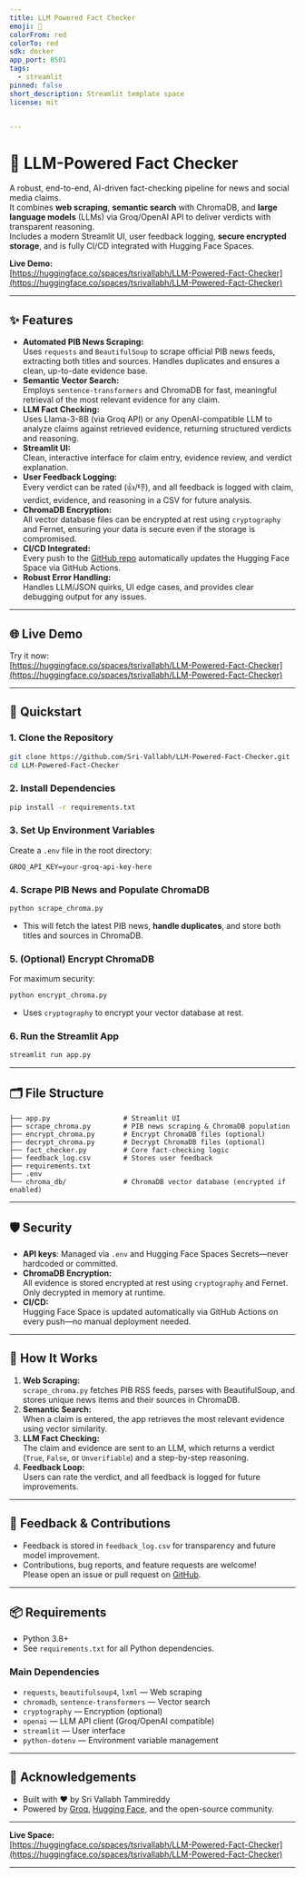 ```yaml
---
title: LLM Powered Fact Checker
emoji: 🚀
colorFrom: red
colorTo: red
sdk: docker
app_port: 8501
tags:
  - streamlit
pinned: false
short_description: Streamlit template space
license: mit


---
```


# 🚀 LLM-Powered Fact Checker

A robust, end-to-end, AI-driven fact-checking pipeline for news and social media claims.  
It combines **web scraping**, **semantic search** with ChromaDB, and **large language models** (LLMs) via Groq/OpenAI API to deliver verdicts with transparent reasoning.  
Includes a modern Streamlit UI, user feedback logging, **secure encrypted storage**, and is fully CI/CD integrated with Hugging Face Spaces.

**Live Demo:**  
[https://huggingface.co/spaces/tsrivallabh/LLM-Powered-Fact-Checker](https://huggingface.co/spaces/tsrivallabh/LLM-Powered-Fact-Checker)

---

## ✨ Features

- **Automated PIB News Scraping:**  
  Uses `requests` and `BeautifulSoup` to scrape official PIB news feeds, extracting both titles and sources. Handles duplicates and ensures a clean, up-to-date evidence base.
- **Semantic Vector Search:**  
  Employs `sentence-transformers` and ChromaDB for fast, meaningful retrieval of the most relevant evidence for any claim.
- **LLM Fact Checking:**  
  Uses Llama-3-8B (via Groq API) or any OpenAI-compatible LLM to analyze claims against retrieved evidence, returning structured verdicts and reasoning.
- **Streamlit UI:**  
  Clean, interactive interface for claim entry, evidence review, and verdict explanation.
- **User Feedback Logging:**  
  Every verdict can be rated (👍/👎), and all feedback is logged with claim, verdict, evidence, and reasoning in a CSV for future analysis.
- **ChromaDB Encryption:**  
  All vector database files can be encrypted at rest using `cryptography` and Fernet, ensuring your data is secure even if the storage is compromised.
- **CI/CD Integrated:**  
  Every push to the [GitHub repo](https://github.com/Sri-Vallabh/LLM-Powered-Fact-Checker) automatically updates the Hugging Face Space via GitHub Actions.
- **Robust Error Handling:**  
  Handles LLM/JSON quirks, UI edge cases, and provides clear debugging output for any issues.

---

## 🌐 Live Demo

Try it now:  
[https://huggingface.co/spaces/tsrivallabh/LLM-Powered-Fact-Checker](https://huggingface.co/spaces/tsrivallabh/LLM-Powered-Fact-Checker)

---

## 🚦 Quickstart

### 1. **Clone the Repository**

```bash
git clone https://github.com/Sri-Vallabh/LLM-Powered-Fact-Checker.git
cd LLM-Powered-Fact-Checker
```

### 2. **Install Dependencies**

```bash
pip install -r requirements.txt
```

### 3. **Set Up Environment Variables**

Create a `.env` file in the root directory:

```
GROQ_API_KEY=your-groq-api-key-here
```

### 4. **Scrape PIB News and Populate ChromaDB**

```bash
python scrape_chroma.py
```
- This will fetch the latest PIB news, **handle duplicates**, and store both titles and sources in ChromaDB.

### 5. **(Optional) Encrypt ChromaDB**

For maximum security:

```bash
python encrypt_chroma.py
```
- Uses `cryptography` to encrypt your vector database at rest.

### 6. **Run the Streamlit App**

```bash
streamlit run app.py
```

---

## 🗂 File Structure

```
├── app.py                  # Streamlit UI
├── scrape_chroma.py        # PIB news scraping & ChromaDB population
├── encrypt_chroma.py       # Encrypt ChromaDB files (optional)
├── decrypt_chroma.py       # Decrypt ChromaDB files (optional)
├── fact_checker.py         # Core fact-checking logic
├── feedback_log.csv        # Stores user feedback
├── requirements.txt
├── .env
└── chroma_db/              # ChromaDB vector database (encrypted if enabled)
```

---

## 🛡 Security

- **API keys**: Managed via `.env` and Hugging Face Spaces Secrets—never hardcoded or committed.
- **ChromaDB Encryption:**  
  All evidence is stored encrypted at rest using `cryptography` and Fernet.  
  Only decrypted in memory at runtime.
- **CI/CD:**  
  Hugging Face Space is updated automatically via GitHub Actions on every push—no manual deployment needed.

---

## 🧠 How It Works

1. **Web Scraping:**  
   `scrape_chroma.py` fetches PIB RSS feeds, parses with BeautifulSoup, and stores unique news items and their sources in ChromaDB.
2. **Semantic Search:**  
   When a claim is entered, the app retrieves the most relevant evidence using vector similarity.
3. **LLM Fact Checking:**  
   The claim and evidence are sent to an LLM, which returns a verdict (`True`, `False`, or `Unverifiable`) and a step-by-step reasoning.
4. **Feedback Loop:**  
   Users can rate the verdict, and all feedback is logged for future improvements.

---

## 📝 Feedback & Contributions

- Feedback is stored in `feedback_log.csv` for transparency and future model improvement.
- Contributions, bug reports, and feature requests are welcome!  
  Please open an issue or pull request on [GitHub](https://github.com/Sri-Vallabh/LLM-Powered-Fact-Checker).

---

## 📦 Requirements

- Python 3.8+
- See `requirements.txt` for all Python dependencies.

### Main Dependencies

- `requests`, `beautifulsoup4`, `lxml` — Web scraping
- `chromadb`, `sentence-transformers` — Vector search
- `cryptography` — Encryption (optional)
- `openai` — LLM API client (Groq/OpenAI compatible)
- `streamlit` — User interface
- `python-dotenv` — Environment variable management

---

## 📣 Acknowledgements

- Built with ❤️ by Sri Vallabh Tammireddy
- Powered by [Groq](https://groq.com/), [Hugging Face](https://huggingface.co/), and the open-source community.

---

**Live Space:**  
[https://huggingface.co/spaces/tsrivallabh/LLM-Powered-Fact-Checker](https://huggingface.co/spaces/tsrivallabh/LLM-Powered-Fact-Checker)

---
